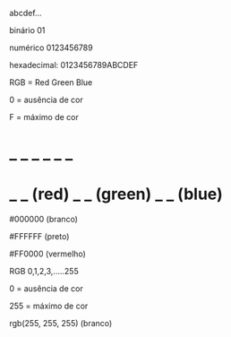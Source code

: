 abcdef...

binário 01

numérico 0123456789

hexadecimal: 0123456789ABCDEF

RGB = Red Green Blue

0 = ausência de cor

F = máximo de cor

# _ _ _ _ _ _ 

# _ _ (red) _ _ (green) _ _ (blue)

#000000 (branco)

#FFFFFF (preto)

#FF0000 (vermelho)


RGB 0,1,2,3,.....255

0 = ausência de cor

255 = máximo de cor

rgb(255, 255, 255) (branco)


